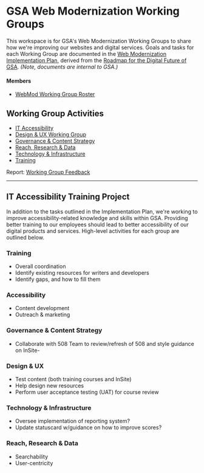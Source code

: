 # GSA Web Modernization Working Groups
This workspace is for GSA's Web Modernization Working Groups to share how we're improving our websites and digital services.
Goals and tasks for each Working Group are documented in the
[Web Modernization Implementation Plan](https://docs.google.com/document/d/1nbHbdd8dKKA4rcUWBmnzfKcMsXKGWDMUHlrDALb9Gy8/edit), derived from the
[Roadmap for the Digital Future of GSA](https://docs.google.com/document/d/1XjFGM-bN7lOLtWMDxrQbR9q6lG5iDsgYf_Z2E1yIyu8/edit#heading=h.xief23a14tjm). _(Note, documents are internal to GSA.)_

#### Members
* [WebMod Working Group Roster](https://docs.google.com/spreadsheets/d/1U0KXsO6HPXkbwT5npqRIjbIQhRX3LPxymObSrhziazI/edit#gid=718324354)

## Working Group Activities
- [IT Accessibility](https://github.com/GSA/wg-web-modernization/issues?q=is%3Aopen+is%3Aissue+label%3AWG-Accessibility)
- [Design & UX Working Group](https://github.com/GSA/wg-web-modernization/issues?q=is%3Aopen+is%3Aissue+label%3AWG-Design)
- [Governance & Content Strategy](https://github.com/GSA/wg-web-modernization/issues?q=is%3Aopen+is%3Aissue+label%3AWG-Content)
- [Reach, Research & Data](https://github.com/GSA/wg-web-modernization/issues?q=is%3Aopen+is%3Aissue+label%3AWG-Reach+)
- [Technology & Infrastructure](https://github.com/GSA/wg-web-modernization/issues?q=is%3Aopen+is%3Aissue+label%3AWG-Tech)
- [Training](https://github.com/GSA/wg-web-modernization/issues?q=is%3Aopen+is%3Aissue+label%3AWG-Training)

Report: [Working Group Feedback](https://docs.google.com/document/d/1aVGYBqTwLe5YES9kRNsrk2-RxDJBUMFWVoaVO8vxIOE/edit#heading=h.1gee5ww0jpvn)

---

## IT Accessibility Training Project
In addition to the tasks outlined in the Implementation Plan, we're working to improve accessibility-related knowledge and skills within GSA. Providing better training to our employees should lead to better accessibility of our digital products and services. High-level activities for each group are outlined below.

### Training
- Overall coordination
- Identify existing resources for writers and developers
- Identify gaps, and how to fill them

### Accessibility
- Content development
- Outreach & marketing

### Governance & Content Strategy
- Collaborate with 508 Team to review/refresh of 508 and style guidance on InSite-

### Design & UX
- Test content (both training courses and InSite)
- Help design new resources
- Perform user acceptance testing (UAT) for course review

### Technology & Infrastructure
- Oversee implementation of reporting system?
- Update statuscard w/guidance on how to improve scores?

### Reach, Research & Data
- Searchability
- User-centricity
